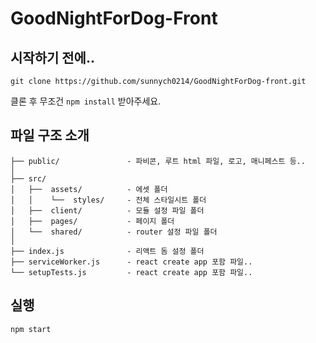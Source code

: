 # GoodNightForDog-Front

## 시작하기 전에..

```
git clone https://github.com/sunnych0214/GoodNightForDog-front.git
```

클론 후 무조건 `npm install` 받아주세요.

## 파일 구조 소개

```
├── public/               - 파비콘, 루트 html 파일, 로고, 매니페스트 등..
│
├── src/
│   ├──  assets/          - 에셋 폴더
│   │    └──  styles/     - 전체 스타일시트 폴더
│   ├──  client/          - 모듈 설정 파일 폴더
│   ├──  pages/           - 페이지 폴더
│   └──  shared/          - router 설정 파일 폴더
│
├── index.js              - 리액트 돔 설정 폴더
├── serviceWorker.js      - react create app 포함 파일..
└── setupTests.js         - react create app 포함 파일..
```

## 실행

```
npm start
```
